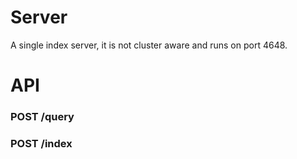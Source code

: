 # Server
A single index server, it is not cluster aware and runs on port 4648.

# API

### POST /query

### POST /index